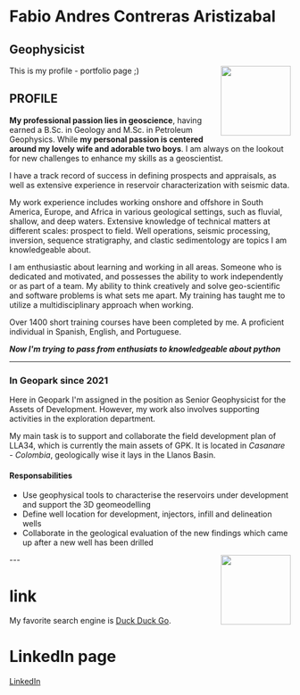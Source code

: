 # Fabio Andres Contreras Aristizabal
## Geophysicist


<img style="float: right;" src="https://avatars.githubusercontent.com/u/21201884?v=4" width="125" height="125">


This is my profile - portfolio page ;) <p>

## PROFILE
  **My professional passion lies in geoscience**, having earned a B.Sc. in Geology and M.Sc. in Petroleum Geophysics. While **my personal passion is centered around my lovely wife and adorable two boys**. I am always on the lookout for new challenges to enhance my skills as a geoscientist. <p>
    I have a track record of success in defining prospects and appraisals, as well as extensive experience in reservoir characterization with seismic data.<p>
    My work experience includes working onshore and offshore in South America, Europe, and Africa in various geological settings, such as fluvial, shallow, and deep waters. Extensive knowledge of technical matters at different scales: prospect to field. Well operations, seismic processing, inversion, sequence stratigraphy, and clastic sedimentology are topics I am knowledgeable about.<p>
    I am enthusiastic about learning and working in all areas. Someone who is dedicated and motivated, and possesses the ability to work independently or as part of a team. My ability to think creatively and solve geo-scientific and software problems is what sets me apart. My training has taught me to utilize a multidisciplinary approach when working.<p>
    Over 1400 short training courses have been completed by me. A proficient individual in Spanish, English, and Portuguese.<p>
    ***Now I'm trying to pass from enthusiats to knowledgeable about python***


---
### In Geopark since 2021 

Here in Geopark I'm assigned in the position as Senior Geophysicist for the Assets of Development. However, my work also involves supporting activities in the exploration department.

My main task is to support and collaborate the field development plan of LLA34, which is currently the main assets of GPK. It is located in *Casanare - Colombia*, geologically wise it lays in the Llanos Basin.

#### Responsabilities
- Use geophysical tools to characterise the reservoirs under development and support the 3D geomeodelling
- Define well location for development, injectors, infill and delineation wells
- Collaborate in the geological evaluation of the new findings which came up after a new well has been drilled

  
<img style="float: right;" src="https://avatars.githubusercontent.com/u/21201884?v=4" width="125" height="125">
---

# link 

My favorite search engine is [Duck Duck Go](https://duckduckgo.com).

# LinkedIn page
[LinkedIn](https://www.linkedin.com/in/fabioaco)
